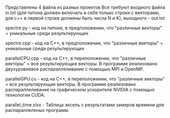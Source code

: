 Представлены 4 файла из разных проектов
Все требуют входного файла in.txt (для питона должен включать в себя только строки с векторами, для с++ в первой строке должены быть числа N и K), выходного - out.txt

spectre.py - код на питоне, в предположении, что "различные векторы" = уникальные среди результирующих

spectre.cpp - код на С++, в предположении, что "различные векторы" = уникальные среди результирующих

parallelCPU.cpp - код на С++, в переположении, что "различные векторы" = все результирующие векторы. В программе реализовано двухуровневое распараллеливание с помощью MPI и OpenMP.

parallelGPU.cu - код на С++, в переположении, что "различные векторы" = все результирующие векторы. В программе реализовано распараллеливание на графическом ускорителе NVIDIA с помощью технологии CUDA.

parallel_time.xlsx - Таблица эксель с результатами замеров времени для распараллеленых программ.
